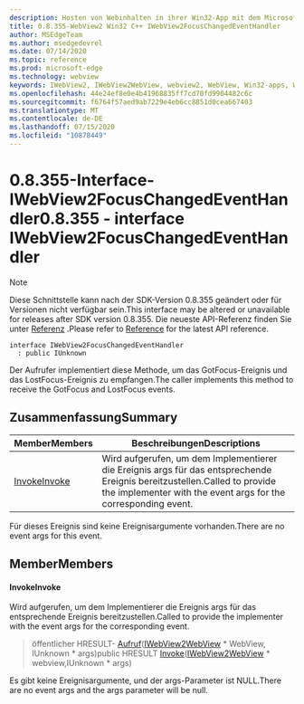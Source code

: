 ```yaml
---
description: Hosten von Webinhalten in ihrer Win32-App mit dem Microsoft Edge WebView2-Steuerelement
title: 0.8.355-WebView2 Win32 C++ IWebView2FocusChangedEventHandler
author: MSEdgeTeam
ms.author: msedgedevrel
ms.date: 07/14/2020
ms.topic: reference
ms.prod: microsoft-edge
ms.technology: webview
keywords: IWebView2, IWebView2WebView, webview2, WebView, Win32-apps, Win32, Edge
ms.openlocfilehash: 44e24ef8e0e4b41968835ff7cd70fd9904482c6c
ms.sourcegitcommit: f6764f57aed9ab7229e4eb6cc8851d0cea667403
ms.translationtype: MT
ms.contentlocale: de-DE
ms.lasthandoff: 07/15/2020
ms.locfileid: "10878449"
---
```

# <span data-ttu-id="237a9-104">0.8.355-Interface-IWebView2FocusChangedEventHandler</span><span class="sxs-lookup"><span data-stu-id="237a9-104">0.8.355 - interface IWebView2FocusChangedEventHandler</span></span> 

> [!NOTE]
> <span data-ttu-id="237a9-105">Diese Schnittstelle kann nach der SDK-Version 0.8.355 geändert oder für Versionen nicht verfügbar sein.</span><span class="sxs-lookup"><span data-stu-id="237a9-105">This interface may be altered or unavailable for releases after SDK version 0.8.355.</span></span> <span data-ttu-id="237a9-106">Die neueste API-Referenz finden Sie unter [Referenz](../../../webview2-api-reference.md) .</span><span class="sxs-lookup"><span data-stu-id="237a9-106">Please refer to [Reference](../../../webview2-api-reference.md) for the latest API reference.</span></span>

```
interface IWebView2FocusChangedEventHandler
  : public IUnknown
```

<span data-ttu-id="237a9-107">Der Aufrufer implementiert diese Methode, um das GotFocus-Ereignis und das LostFocus-Ereignis zu empfangen.</span><span class="sxs-lookup"><span data-stu-id="237a9-107">The caller implements this method to receive the GotFocus and LostFocus events.</span></span>

## <span data-ttu-id="237a9-108">Zusammenfassung</span><span class="sxs-lookup"><span data-stu-id="237a9-108">Summary</span></span>

 <span data-ttu-id="237a9-109">Member</span><span class="sxs-lookup"><span data-stu-id="237a9-109">Members</span></span>                        | <span data-ttu-id="237a9-110">Beschreibungen</span><span class="sxs-lookup"><span data-stu-id="237a9-110">Descriptions</span></span>
--------------------------------|---------------------------------------------
[<span data-ttu-id="237a9-111">Invoke</span><span class="sxs-lookup"><span data-stu-id="237a9-111">Invoke</span></span>](#invoke) | <span data-ttu-id="237a9-112">Wird aufgerufen, um dem Implementierer die Ereignis args für das entsprechende Ereignis bereitzustellen.</span><span class="sxs-lookup"><span data-stu-id="237a9-112">Called to provide the implementer with the event args for the corresponding event.</span></span>

<span data-ttu-id="237a9-113">Für dieses Ereignis sind keine Ereignisargumente vorhanden.</span><span class="sxs-lookup"><span data-stu-id="237a9-113">There are no event args for this event.</span></span>

## <span data-ttu-id="237a9-114">Member</span><span class="sxs-lookup"><span data-stu-id="237a9-114">Members</span></span>

#### <span data-ttu-id="237a9-115">Invoke</span><span class="sxs-lookup"><span data-stu-id="237a9-115">Invoke</span></span> 

<span data-ttu-id="237a9-116">Wird aufgerufen, um dem Implementierer die Ereignis args für das entsprechende Ereignis bereitzustellen.</span><span class="sxs-lookup"><span data-stu-id="237a9-116">Called to provide the implementer with the event args for the corresponding event.</span></span>

> <span data-ttu-id="237a9-117">öffentlicher HRESULT- [Aufruf](#invoke)([IWebView2WebView](IWebView2WebView.md) \* WebView, IUnknown \* args)</span><span class="sxs-lookup"><span data-stu-id="237a9-117">public HRESULT [Invoke](#invoke)([IWebView2WebView](IWebView2WebView.md) \* webview,IUnknown \* args)</span></span>

<span data-ttu-id="237a9-118">Es gibt keine Ereignisargumente, und der args-Parameter ist NULL.</span><span class="sxs-lookup"><span data-stu-id="237a9-118">There are no event args and the args parameter will be null.</span></span>

